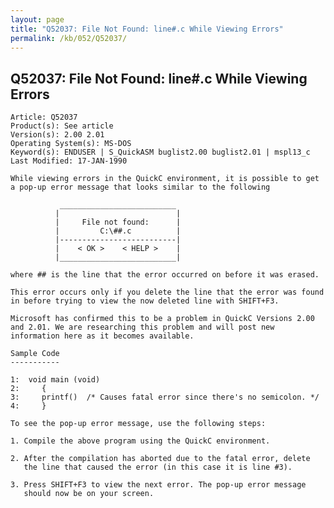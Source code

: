 ```yaml
---
layout: page
title: "Q52037: File Not Found: line#.c While Viewing Errors"
permalink: /kb/052/Q52037/
---
```


## Q52037: File Not Found: line#.c While Viewing Errors

	Article: Q52037
	Product(s): See article
	Version(s): 2.00 2.01
	Operating System(s): MS-DOS
	Keyword(s): ENDUSER | S_QuickASM buglist2.00 buglist2.01 | mspl13_c
	Last Modified: 17-JAN-1990
	
	While viewing errors in the QuickC environment, it is possible to get
	a pop-up error message that looks similar to the following
	
	           __________________________
	          |                          |
	          |     File not found:      |
	          |         C:\##.c          |
	          |--------------------------|
	          |    < OK >    < HELP >    |
	          |__________________________|
	
	where ## is the line that the error occurred on before it was erased.
	
	This error occurs only if you delete the line that the error was found
	in before trying to view the now deleted line with SHIFT+F3.
	
	Microsoft has confirmed this to be a problem in QuickC Versions 2.00
	and 2.01. We are researching this problem and will post new
	information here as it becomes available.
	
	Sample Code
	-----------
	
	1:  void main (void)
	2:     {
	3:     printf()  /* Causes fatal error since there's no semicolon. */
	4:     }
	
	To see the pop-up error message, use the following steps:
	
	1. Compile the above program using the QuickC environment.
	
	2. After the compilation has aborted due to the fatal error, delete
	   the line that caused the error (in this case it is line #3).
	
	3. Press SHIFT+F3 to view the next error. The pop-up error message
	   should now be on your screen.
